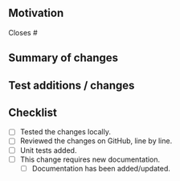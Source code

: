 ## Motivation

Closes #

## Summary of changes

## Test additions / changes

## Checklist
- [ ] Tested the changes locally.
- [ ] Reviewed the changes on GitHub, line by line.
- [ ] Unit tests added.
- [ ] This change requires new documentation.
  - [ ] Documentation has been added/updated.

